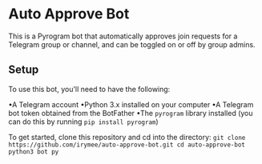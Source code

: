 # Auto Approve Bot
This is a Pyrogram bot that automatically approves join requests for a Telegram group or channel, and can be toggled on or off by group admins.

## Setup
To use this bot, you'll need to have the following:

•A Telegram account
•Python 3.x installed on your computer
•A Telegram bot token obtained from the BotFather
•The `pyrogram` library installed (you can do this by running `pip install pyrogram`)

To get started, clone this repository and cd into the directory:
`git clone https://github.com/irymee/auto-approve-bot.git
cd auto-approve-bot
python3 bot py`

